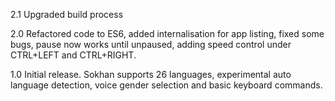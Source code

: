 2.1
Upgraded build process

2.0
Refactored code to ES6, added internalisation for app listing, fixed some bugs, pause now works until unpaused, adding speed control under CTRL+LEFT and CTRL+RIGHT.

1.0
Initial release. Sokhan supports 26 languages, experimental auto language detection, voice gender selection and basic keyboard commands.